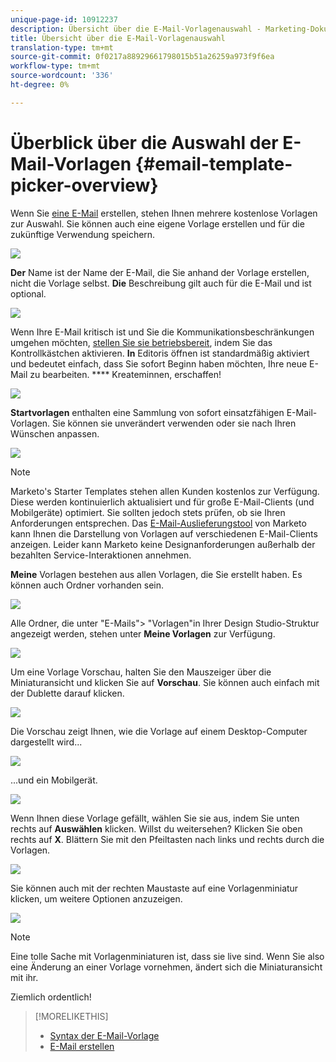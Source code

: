 ```yaml
---
unique-page-id: 10912237
description: Übersicht über die E-Mail-Vorlagenauswahl - Marketing-Dokumente - Produktdokumentation
title: Übersicht über die E-Mail-Vorlagenauswahl
translation-type: tm+mt
source-git-commit: 0f0217a88929661798015b51a26259a973f9f6ea
workflow-type: tm+mt
source-wordcount: '336'
ht-degree: 0%

---
```



# Überblick über die Auswahl der E-Mail-Vorlagen {#email-template-picker-overview}

Wenn Sie [eine E-Mail](/help/marketo/product-docs/email-marketing/general/creating-an-email/create-an-email.md) erstellen, stehen Ihnen mehrere kostenlose Vorlagen zur Auswahl. Sie können auch eine eigene Vorlage erstellen und für die zukünftige Verwendung speichern.

![](assets/starter-templates.png)

**Der** Name ist der Name der E-Mail, die Sie anhand der Vorlage erstellen, nicht die Vorlage selbst. **Die** Beschreibung gilt auch für die E-Mail und ist optional.

![](assets/two-2.png)

Wenn Ihre E-Mail kritisch ist und Sie die Kommunikationsbeschränkungen umgehen möchten, [stellen Sie sie betriebsbereit](/help/marketo/product-docs/email-marketing/general/functions-in-the-editor/make-an-email-operational.md), indem Sie das Kontrollkästchen aktivieren. **In** Editoris öffnen ist standardmäßig aktiviert und bedeutet einfach, dass Sie sofort Beginn haben möchten, Ihre neue E-Mail zu bearbeiten. **** Kreateminnen, erschaffen!

![](assets/three-2.png)

**Startvorlagen** enthalten eine Sammlung von sofort einsatzfähigen E-Mail-Vorlagen. Sie können sie unverändert verwenden oder sie nach Ihren Wünschen anpassen.

![](assets/starter-templates.png)

>[!NOTE]
>
>Marketo&#39;s Starter Templates stehen allen Kunden kostenlos zur Verfügung. Diese werden kontinuierlich aktualisiert und für große E-Mail-Clients (und Mobilgeräte) optimiert. Sie sollten jedoch stets prüfen, ob sie Ihren Anforderungen entsprechen. Das [E-Mail-Auslieferungstool](/help/marketo/product-docs/email-marketing/deliverability/email-deliverability-tool.md) von Marketo kann Ihnen die Darstellung von Vorlagen auf verschiedenen E-Mail-Clients anzeigen. Leider kann Marketo keine Designanforderungen außerhalb der bezahlten Service-Interaktionen annehmen.

**Meine** Vorlagen bestehen aus allen Vorlagen, die Sie erstellt haben. Es können auch Ordner vorhanden sein.

![](assets/five-2.png)

Alle Ordner, die unter &quot;E-Mails&quot;> &quot;Vorlagen&quot;in Ihrer Design Studio-Struktur angezeigt werden, stehen unter **Meine Vorlagen** zur Verfügung.

![](assets/six-1.png)

Um eine Vorlage Vorschau, halten Sie den Mauszeiger über die Miniaturansicht und klicken Sie auf **Vorschau**. Sie können auch einfach mit der Dublette darauf klicken.

![](assets/seven-1.png)

Die Vorschau zeigt Ihnen, wie die Vorlage auf einem Desktop-Computer dargestellt wird...

![](assets/eight-1.png)

...und ein Mobilgerät.

![](assets/nine-1.png)

Wenn Ihnen diese Vorlage gefällt, wählen Sie sie aus, indem Sie unten rechts auf **Auswählen** klicken. Willst du weitersehen? Klicken Sie oben rechts auf **X**. Blättern Sie mit den Pfeiltasten nach links und rechts durch die Vorlagen.

![](assets/ten-1.png)

Sie können auch mit der rechten Maustaste auf eine Vorlagenminiatur klicken, um weitere Optionen anzuzeigen.

![](assets/eleven-1.png)

>[!NOTE]
>
>Eine tolle Sache mit Vorlagenminiaturen ist, dass sie live sind. Wenn Sie also eine Änderung an einer Vorlage vornehmen, ändert sich die Miniaturansicht mit ihr.

Ziemlich ordentlich!

>[!MORELIKETHIS]
>
>* [Syntax der E-Mail-Vorlage](/help/marketo/product-docs/email-marketing/general/email-editor-2/email-template-syntax.md)
>* [E-Mail erstellen](/help/marketo/product-docs/email-marketing/general/creating-an-email/create-an-email.md)


